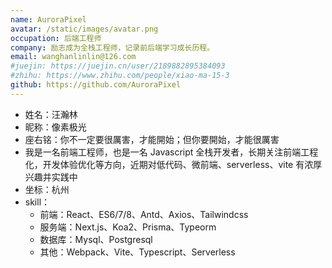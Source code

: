 ```yaml
---
name: AuroraPixel
avatar: /static/images/avatar.png
occupation: 后端工程师
company: 励志成为全栈工程师，记录前后端学习成长历程。
email: wanghanlinlin@126.com
#juejin: https://juejin.cn/user/2189882895384093
#zhihu: https://www.zhihu.com/people/xiao-ma-15-3
github: https://github.com/AuroraPixel
---
```


- 姓名：汪瀚林
- 昵称：像素极光
- 座右铭：你不一定要很厲害，才能開始；但你要開始，才能很厲害
- 我是一名前端工程师，也是一名 Javascript 全栈开发者，长期关注前端工程化，开发体验优化等方向，近期对低代码、微前端、serverless、vite 有浓厚兴趣并实践中
- 坐标：杭州
- skill：
  - 前端：React、ES6/7/8、Antd、Axios、Tailwindcss
  - 服务端：Next.js、Koa2、Prisma、Typeorm
  - 数据库：Mysql、Postgresql
  - 其他：Webpack、Vite、Typescript、Serverless
